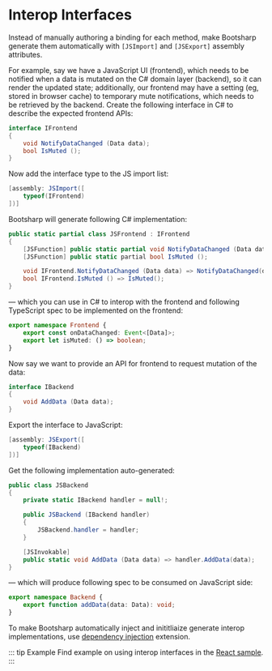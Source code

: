 ﻿# Interop Interfaces

Instead of manually authoring a binding for each method, make Bootsharp generate them automatically with `[JSImport]` and `[JSExport]` assembly attributes.

For example, say we have a JavaScript UI (frontend), which needs to be notified when a data is mutated on the C# domain layer (backend), so it can render the updated state; additionally, our frontend may have a setting (eg, stored in browser cache) to temporary mute notifications, which needs to be retrieved by the backend. Create the following interface in C# to describe the expected frontend APIs:

```csharp
interface IFrontend
{
    void NotifyDataChanged (Data data);
    bool IsMuted ();
}
```

Now add the interface type to the JS import list:

```csharp
[assembly: JSImport([
    typeof(IFrontend)
])]
```

Bootsharp will generate following C# implementation:

```csharp
public static partial class JSFrontend : IFrontend
{
    [JSFunction] public static partial void NotifyDataChanged (Data data);
    [JSFunction] public static partial bool IsMuted ();

    void IFrontend.NotifyDataChanged (Data data) => NotifyDataChanged(data);
    bool IFrontend.IsMuted () => IsMuted();
}
```

— which you can use in C# to interop with the frontend and following TypeScript spec to be implemented on the frontend:

```ts
export namespace Frontend {
    export const onDataChanged: Event<[Data]>;
    export let isMuted: () => boolean;
}
```

Now say we want to provide an API for frontend to request mutation of the data:

```csharp
interface IBackend
{
    void AddData (Data data);
}
```

Export the interface to JavaScript:

```csharp
[assembly: JSExport([
    typeof(IBackend)
])]
```

Get the following implementation auto-generated:

```csharp
public class JSBackend
{
    private static IBackend handler = null!;

    public JSBackend (IBackend handler)
    {
        JSBackend.handler = handler;
    }

    [JSInvokable]
    public static void AddData (Data data) => handler.AddData(data);
}
```

— which will produce following spec to be consumed on JavaScript side:

```ts
export namespace Backend {
    export function addData(data: Data): void;
}
```

To make Bootsharp automatically inject and inititliaize generate interop implementations, use [dependency injection](/guide/extensions/dependency-injection) extension.

::: tip Example
Find example on using interop interfaces in the [React sample](https://github.com/elringus/bootsharp/tree/main/samples/react).
:::
